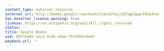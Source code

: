 ```yaml
---
content_type: external-resource
external_url: http://books.google.com/books?id=92tuijCbTagC&pg=PA164=onepage
has_external_license_warning: true
license: https://en.wikipedia.org/wiki/All_rights_reserved
status: ''
title: Google Books
uid: 0557ba8e-1ec3-41da-a0ae-f0316b3c0e03
wayback_url: ''
---
```

